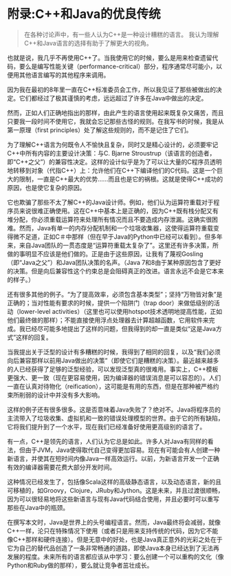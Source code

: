<!-- toc -->

<!-- Appendix: The Positive Legacy of C++ and Java -->
# 附录:C++和Java的优良传统

> 在各种讨论声中，有一些人认为C++是一种设计糟糕的语言。 我认为理解C++和Java语言的选择有助于了解更大的视角。

也就是说，我几乎不再使用C++了。当我使用它的时候，要么是用来检查遗留代码，要么是编写性能关键（performance-critical）部分，程序通常尽可能小，以便用其他语言编写的其他程序来调用。

因为我在最初的8年里一直在C++标准委员会工作，所以我见证了那些被做出的决定。它们都经过了极其谨慎的考虑，远远超过了许多在Java中做出的决定。

然而，正如人们正确地指出的那样，由此产生的语言使用起来既复杂又痛苦，而且只要我一段时间不使用它，我就会忘记那些古怪的规则。在我写书的时候，我是从第一原理（first principles）处了解这些规则的，而不是记住了它们。

为了理解C++语言为何既令人不愉快且复杂，同时又是精心设计的，必须要牢记C++中所有内容的主要设计决策：与C. Bjarne Stroustrup（该语言的创造者，即“C++之父”）的兼容性决定。这样的设计似乎是为了可以让大量的C程序员透明地转移到对象（代指C++）上：允许他们在C++下编译他们的C代码。这是一个巨大的限制，一直是C++最大的优势......而且也是它的祸根。这就是使得C++成功的原因，也是使它复杂的原因。

它也欺骗了那些不太了解C++的Java设计师。例如，他们认为运算符重载对于程序员来说很难正确使用。这在C++中基本上是正确的，因为C++既有栈分配又有堆分配，你必须重载运算符来处理所有情况而且不要造成内存泄漏。这确实很困难。然而，Java有单一的内存分配机制和一个垃圾收集器，这使得运算符重载变得微不足道，正如C＃中那样（但在早于Java的Python中已经可以看到）。但多年来，来自Java团队的一贯态度是“运算符重载太复杂了”。这里还有许多决策，所做的事明显不应该是他们做的。正是由于这些原因，让我有了蔑视Gosling（即“Java之父”）和Java团队决策的名声。（Java 7和8由于某种原因包含了更好的决策。但是向后兼容性这个约束总是会阻碍真正的改进。语言永远不会是它本来的样子。）

还有很多其他的例子。“为了提高效率，必须包含基本类型”；坚持“万物皆对象”是正确的；当对性能有要求的时候，提供一个陷阱门（trap door）来做低级别的活动（lower-level activities）（这里也可以使用hotspot技术透明地提高性能，正如他们最终做的那样）；不能直接使用浮点处理器去计算超越函数，它用软件来完成。我已经尽可能多地提出了这样的问题，但我得到的却一直是类似“这是Java方式”这样的回复。

当我提出关于泛型的设计有多糟糕的时候，我得到了相同的回复，以及“我们必须向后兼容那样以前用Java做出的决策”（即使它们是糟糕的决策）。最近越来越多的人已经获得了足够的泛型经验，可以发现泛型真的很难用。事实上，C++模板更强大、更一致（现在更容易使用，因为编译器的错误消息是可以容忍的）。人们一直在认真对待物化（reification），这可能是有用的东西，但是在那种被严格约束所削弱的设计中并没有多大影响。

这样的例子还有很多很多。这是否意味着Java失败了？绝对不。Java将程序员的主流带入了垃圾收集、虚拟机和一致的错误处理模型的世界。由于它的所有缺陷，它将我们提升到了一个水平，现在我们已经准备好使用更高级别的语言了。

有一点，C++是领先的语言，人们认为它总是如此。许多人对Java有同样的看法，但由于JVM，Java使得取代自己变得更加容易。现在有可能会有人创建一种新语言，并使其在短时间内像Java一样高效运行。以前，为新语言开发一个正确有效的编译器需要花费大部分开发时间。

这种情况已经发生了，包括像Scala这样的高级静态语言，以及动态语言，新的且可移植的，如Groovy，Clojure，JRuby和Jython。这是未来，并且过渡很顺畅，因为可以很轻易地将这些新语言与现有Java代码结合使用，并且必要时可以重写那些在Java中的瓶颈。

在撰写本文时，Java是世界上的头号编程语言。然而，Java最终将会减弱，就像C++一样，沦只在特殊情况下使用（或者只是用来支持传统的代码，因为它不能像C++那样和硬件连接）。但是无意中的好处，也是Java真正意外的光彩之处在于它为自己的替代品创造了一条非常畅通的道路，即使Java本身已经达到了无法再发展的程度。未来所有的语言都应该从中学习：要么创建一个可以重构的文化（像Python和Ruby做的那样），要么就让竞争者茁壮成长。

<!-- 分页 -->
<div style="page-break-after: always;"></div>
